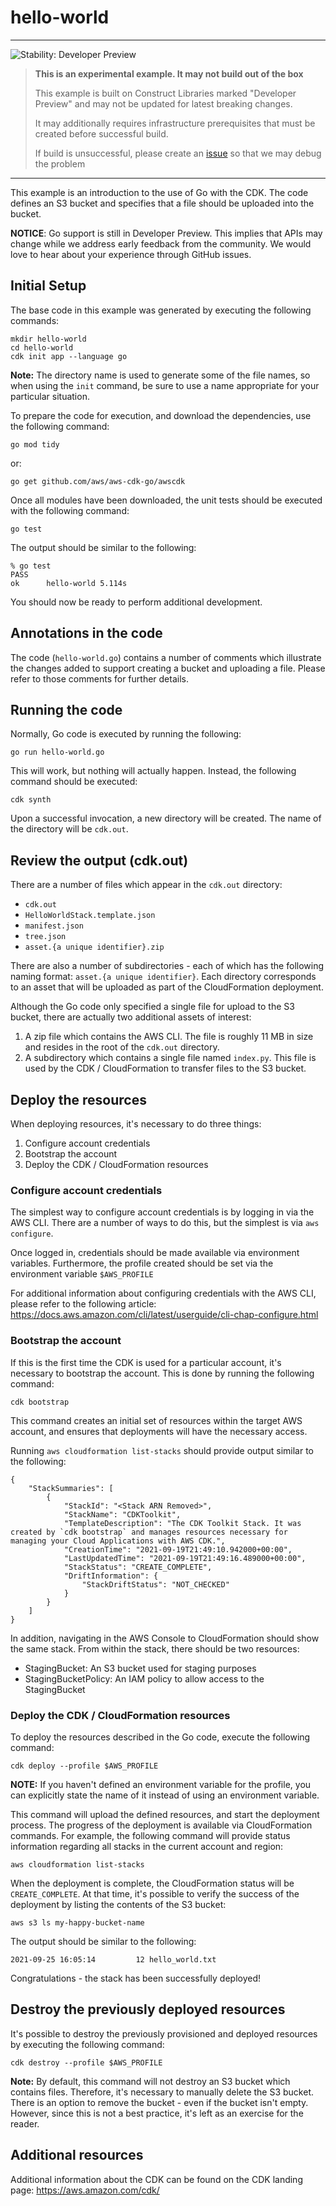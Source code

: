 # hello-world
<!--BEGIN STABILITY BANNER-->
---

![Stability: Developer Preview](https://img.shields.io/badge/stability-Developer--Preview-important.svg?style=for-the-badge)

> **This is an experimental example. It may not build out of the box**
>
> This example is built on Construct Libraries marked "Developer Preview" and may not be updated for latest breaking changes.
>
> It may additionally requires infrastructure prerequisites that must be created before successful build.
>
> If build is unsuccessful, please create an [issue](https://github.com/aws-samples/aws-cdk-examples/issues/new) so that we may debug the problem 
---
<!--END STABILITY BANNER-->

This example is an introduction to the use of Go with the CDK. The code
defines an S3 bucket and specifies that a file should be uploaded into the bucket.

**NOTICE**: Go support is still in Developer Preview. This implies that APIs may
change while we address early feedback from the community. We would love to hear
about your experience through GitHub issues.

## Initial Setup

The base code in this example was generated by executing the following commands:

```
mkdir hello-world
cd hello-world
cdk init app --language go
```

**Note:** The directory name is used to generate some of the file names, so when
using the `init` command, be sure to use a name appropriate for your particular situation.


To prepare the code for execution, and download the dependencies, use the
following command:

```
go mod tidy
```

or:

```
go get github.com/aws/aws-cdk-go/awscdk
```

Once all modules have been downloaded, the unit tests should be executed
with the following command:

```
go test
```

The output should be similar to the following:

```
% go test
PASS
ok  	hello-world	5.114s
```

You should now be ready to perform additional development.

## Annotations in the code

The code (`hello-world.go`) contains a number of comments which illustrate the
changes added to support creating a bucket and uploading a file. Please refer
to those comments for further details.

## Running the code

Normally, Go code is executed by running the following:

```
go run hello-world.go
```

This will work, but nothing will actually happen. Instead, the following command
should be executed:

```
cdk synth
```

Upon a successful invocation, a new directory will be created. The name
of the directory will be `cdk.out`.

## Review the output (cdk.out)

There are a number of files which appear in the `cdk.out` directory:
 - `cdk.out`
 - `HelloWorldStack.template.json`
 - `manifest.json`
 - `tree.json`
 - `asset.{a unique identifier}.zip`

There are also a number of subdirectories - each of which has the following
naming format: `asset.{a unique identifier}`. Each directory corresponds to an
asset that will be uploaded as part of the CloudFormation deployment.

Although the Go code only specified a single file for upload to the S3 bucket,
there are actually two additional assets of interest:

 1. A zip file which contains the AWS CLI. The file is roughly 11 MB in size
    and resides in the root of the `cdk.out` directory.
 2. A subdirectory which contains a single file named `index.py`. This file is
    used by the CDK / CloudFormation to transfer files to the S3 bucket.


## Deploy the resources

When deploying resources, it's necessary to do three things:

1. Configure account credentials
2. Bootstrap the account
3. Deploy the CDK / CloudFormation resources

### Configure account credentials

The simplest way to configure account credentials is by logging in via the AWS CLI.
There are a number of ways to do this, but the simplest is via `aws configure`.

Once logged in, credentials should be made available via environment variables.
Furthermore, the profile created should be set via the environment variable `$AWS_PROFILE`

For additional information about configuring credentials with the AWS CLI, please
refer to the following article:
https://docs.aws.amazon.com/cli/latest/userguide/cli-chap-configure.html

### Bootstrap the account

If this is the first time the CDK is used for a particular account, it's necessary
to bootstrap the account. This is done by running the following command:

`cdk bootstrap`

This command creates an initial set of resources within the target AWS account, and
ensures that deployments will have the necessary access.

Running
`aws cloudformation list-stacks`
should provide output similar to the following:

```
{
    "StackSummaries": [
        {
            "StackId": "<Stack ARN Removed>",
            "StackName": "CDKToolkit",
            "TemplateDescription": "The CDK Toolkit Stack. It was created by `cdk bootstrap` and manages resources necessary for managing your Cloud Applications with AWS CDK.",
            "CreationTime": "2021-09-19T21:49:10.942000+00:00",
            "LastUpdatedTime": "2021-09-19T21:49:16.489000+00:00",
            "StackStatus": "CREATE_COMPLETE",
            "DriftInformation": {
                "StackDriftStatus": "NOT_CHECKED"
            }
        }
    ]
}
```

In addition, navigating in the AWS Console to CloudFormation should show the same stack.
From within the stack, there should be two resources:
 - StagingBucket: An S3 bucket used for staging purposes
 - StagingBucketPolicy: An IAM policy to allow access to the StagingBucket

### Deploy the CDK / CloudFormation resources

To deploy the resources described in the Go code, execute the following command:

`cdk deploy --profile $AWS_PROFILE`

**NOTE:** If you haven't defined an environment variable for the profile, you can explicitly
state the name of it instead of using an environment variable.

This command will upload the defined resources, and start the deployment process.
The progress of the deployment is available via CloudFormation commands. For example,
the following command will provide status information regarding all stacks in
the current account and region:

`aws cloudformation list-stacks`

When the deployment is complete, the CloudFormation status will be `CREATE_COMPLETE`.
At that time, it's possible to verify the success of the deployment by listing the
contents of the S3 bucket:

`aws s3 ls my-happy-bucket-name`

The output should be similar to the following:

```
2021-09-25 16:05:14         12 hello_world.txt
```

Congratulations - the stack has been successfully deployed!

## Destroy the previously deployed resources

It's possible to destroy the previously provisioned and deployed resources by executing
the following command:

`cdk destroy --profile $AWS_PROFILE`

**Note:** By default, this command will not destroy an S3 bucket which contains files.
Therefore, it's necessary to manually delete the S3 bucket.
There is an option to remove the bucket - even if the bucket isn't empty. However, since
this is not a best practice, it's left as an exercise for the reader.



## Additional resources

Additional information about the CDK can be found on the CDK landing page:
https://aws.amazon.com/cdk/

